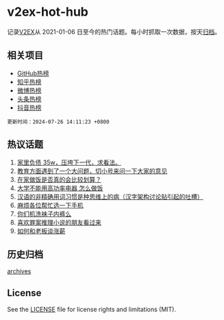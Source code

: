 # v2ex-hot-hub

 记录[V2EX](https://www.v2ex.com/)从 2021-01-06 日至今的热门话题。每小时抓取一次数据，按天[归档](archives)。
 
 ## 相关项目

- [GitHub热榜](https://github.com/snaildev/github-hot-hub)
- [知乎热榜](https://github.com/snaildev/zhihu-hot-hub)
- [微博热榜](https://github.com/snaildev/weibo-hot-hub)
- [头条热榜](https://github.com/snaildev/toutiao-hot-hub)
- [抖音热榜](https://github.com/snaildev/douyin-hot-hub)


 `更新时间：2024-07-26 14:11:23 +0800`

## 热议话题

1. [家里负债 35w，压垮下一代，求看法。](https://www.v2ex.com/t/1060133)
1. [教育方面遇到了一个大问题，切小号来问一下大家的意见](https://www.v2ex.com/t/1060069)
1. [在家做饭是否真的会比较划算？](https://www.v2ex.com/t/1060141)
1. [大学不能用高功率电器 怎么做饭](https://www.v2ex.com/t/1060192)
1. [汉语的非精确用词习惯是种思维上的病（汉字架构讨论贴引起的吐槽）](https://www.v2ex.com/t/1060084)
1. [麻烦各位帮忙选一下手机](https://www.v2ex.com/t/1060148)
1. [你们机洗袜子内裤么](https://www.v2ex.com/t/1060274)
1. [喜欢罪案推理小说的朋友看过来](https://www.v2ex.com/t/1060201)
1. [如何和老板谈涨薪](https://www.v2ex.com/t/1060166)

## 历史归档

[archives](archives)

## License

See the [LICENSE](LICENSE) file for license rights and limitations (MIT).
